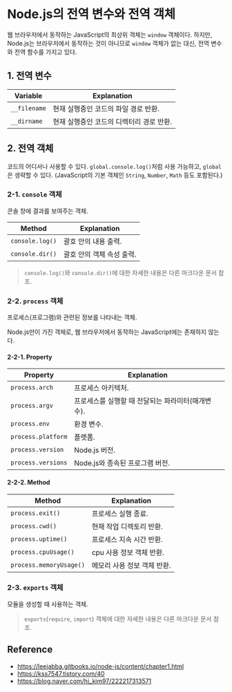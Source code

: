 # Node.js의 전역 변수와 전역 객체

웹 브라우저에서 동작하는 JavaScript의 최상위 객체는 `window` 객체이다. 하지만, Node.js는 브라우저에서 동작하는 것이 아니므로 `window` 객체가 없는 대신, 전역 변수와 전역 함수를 가지고 있다.

## 1. 전역 변수

Variable | Explanation
--- | ---
`__filename` | 현재 실행중인 코드의 파일 경로 반환.
`__dirname` | 현재 실행중인 코드의 디렉터리 경로 반환.

## 2. 전역 객체

코드의 어디서나 사용할 수 있다. `global.console.log()`처럼 사용 가능하고, `global`은 생략할 수 있다.
(JavaScript의 기본 객체인 `String`, `Number`, `Math` 등도 포함된다.)

### 2-1. `console` 객체

콘솔 창에 결과를 보여주는 객체.

Method | Explanation
--- | ---
`console.log()` | 괄호 안의 내용 출력.
`console.dir()` | 괄호 안의 객체 속성 출력.

> `console.log()`와 `console.dir()`에 대한 자세한 내용은 다른 마크다운 문서 참조.

### 2-2. `process` 객체

프로세스(프로그램)와 관련된 정보를 나타내는 객체.

Node.js만이 가진 객체로, 웹 브라우저에서 동작하는 JavaScript에는 존재하지 않는다.

#### 2-2-1. Property

Property | Explanation
--- | ---
`process.arch` | 프로세스 아키텍처.
`process.argv` | 프로세스를 실행할 때 전달되는 파라미터(매개변수).
`process.env` | 환경 변수.
`process.platform` | 플랫폼.
`process.version` | Node.js 버전.
`process.versions` | Node.js와 종속된 프로그램 버전.

#### 2-2-2. Method

Method | Explanation
--- | ---
`process.exit()` | 프로세스 실행 종료.
`process.cwd()` | 현재 작업 디렉토리 반환.
`process.uptime()` | 프로세스 지속 시간 반환.
`process.cpuUsage()` | cpu 사용 정보 객체 반환.
`process.memoryUsage()` | 메모리 사용 정보 객체 반환.

### 2-3. `exports` 객체

모듈을 생성할 때 사용하는 객체.

> `exports`(`require`, `import`) 객체에 대한 자세한 내용은 다른 마크다운 문서 참조.

## Reference

- <https://leejabba.gitbooks.io/node-js/content/chapter1.html>
- <https://kss7547.tistory.com/40>
- <https://blog.naver.com/hj_kim97/222217313571>
